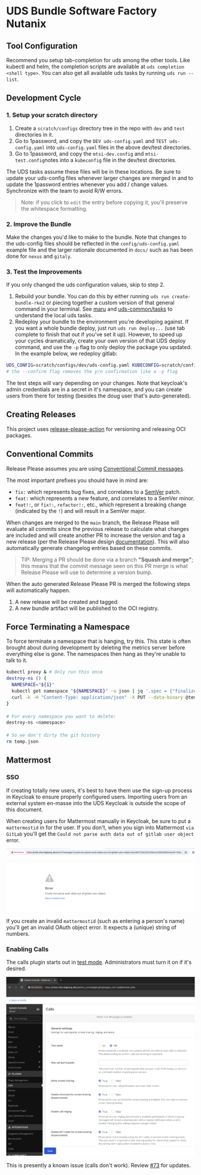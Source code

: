 # UDS Bundle Software Factory Nutanix

## Tool Configuration

Recommend you setup tab-completion for uds among the other tools. Like kubectl and helm, the completion scripts are available at `uds completion <shell type>`. You can also get all available uds tasks by running `uds run --list`.

## Development Cycle

### 1. Setup your scratch directory

1. Create a `scratch/configs` directory tree in the repo with `dev` and `test` directories in it.
2. Go to 1password, and copy the `DEV uds-config.yaml` and `TEST uds-config.yaml` into `uds-config.yaml` files in the above dev/test directories.
3. Go to 1password, and copy the `mtsi-dev.config` and `mtsi-test.config`notes into a `kubeconfig` file in the dev/test directories.

The UDS tasks assume these files will be in these locations. Be sure to update your uds-config files whenever larger changes are merged in and to update the 1password entries whenever you add / change values. Synchronize with the team to avoid R/W errors.

> Note: if you click to `edit` the entry before copying it, you'll preserve the whitespace formatting.

### 2. Improve the Bundle

Make the changes you'd like to make to the bundle. Note that changes to the uds-config files should be reflected in the `config/uds-config.yaml` example file and the larger rationale documented in `docs/` such as has been done for `nexus` and `gitaly`.

### 3. Test the Improvements

If you only changed the uds configuration values, skip to step 2.

1. Rebuild your bundle. You can do this by either running `uds run create-bundle-rke2` or piecing together a custom version of that general command in your terminal. See [maru](https://github.com/defenseunicorns/maru-runner) and [uds-common/tasks](https://github.com/defenseunicorns/uds-common/tree/main/tasks) to understand the local uds tasks.
2. Redeploy your bundle to the environment you're developing against. If you want a whole bundle deploy, just run `uds run deploy...` (use tab complete to finish that out if you've set it up). However, to speed up your cycles dramatically, create your own version of that UDS deploy command, and use the `-p` flag to only deploy the package you updated. In the example below, we redeploy gitlab:

```bash
UDS_CONFIG=scratch/configs/dev/uds-config.yaml KUBECONFIG=scratch/configs/dev/kubeconfig uds deploy build/uds-bundle-software-factory-nutanix-rke2-amd64-0.4.2.tar.zst -p gitlab --confirm
# the --confirm flag removes the y/n confirmation like a -y flag
```

The test steps will vary depending on your changes. Note that keycloak's admin credentials are in a secret in it's namespace, and you can create users from there for testing (besides the doug user that's auto-generated).

## Creating Releases

This project uses [release-please-action](https://github.com/google-github-actions/release-please-action) for versioning and releasing OCI packages.

## Conventional Commits

Release Please assumes you are using [Conventional Commit messages](https://www.conventionalcommits.org/).

The most important prefixes you should have in mind are:

- `fix:` which represents bug fixes, and correlates to a [SemVer](https://semver.org/)
  patch.
- `feat:` which represents a new feature, and correlates to a SemVer minor.
- `feat!:`,  or `fix!:`, `refactor!:`, etc., which represent a breaking change
  (indicated by the `!`) and will result in a SemVer major.

When changes are merged to the `main` branch, the Release Please will evaluate all commits since the previous release to calculate what changes are included and will create another PR to increase the version and tag a new release (per the Release Please design [documentation](https://github.com/googleapis/release-please/blob/main/docs/design.md#lifecycle-of-a-release)). This will also automatically generate changelog entries based on these commits.

> TIP: Merging a PR should be done via a branch **"Squash and merge"**; this means that the commit message seen on this PR merge is what Release Please will use to determine a version bump.

When the auto generated Release Please PR is merged the following steps will automatically happen.
1) A new release will be created and tagged
1) A new bundle artifact will be published to the OCI registry.

## Force Terminating a Namespace

To force terminate a namespace that is hanging, try this. This state is often brought about during development by deleting the metrics
server before everything else is gone. The namespaces then hang as they're unable to talk to it.

```bash
kubectl proxy & # Only run this once
destroy-ns () {
  NAMESPACE="${1}"
  kubectl get namespace "${NAMESPACE}" -o json | jq '.spec = {"finalizers":[]}' > temp.json
  curl -k -H "Content-Type: application/json" -X PUT --data-binary @temp.json 127.0.0.1:8001/api/v1/namespaces/$NAMESPACE/finalize
}

# For every namespace you want to delete:
destroy-ns <namespace>

# So we don't dirty the git history
rm temp.json
```

## Mattermost

### SSO

If creating totally new users, it's best to have them use the sign-up process in Keycloak to ensure properly configured users. Importing users from
an external system en-masse into the UDS Keycloak is outside the scope of this document.

When creating users for Mattermost manually in Keycloak, be sure to put a `mattermostid` in for the user. If you don't, when you sign into Mattermost `via GitLab` you'll get the `Could not parse auth data out of gitlab user object` error.

![image](screenshots/mattermost-sso-missing-mattermostid.png)

If you create an invalid `mattermostid` (such as entering a person's name) you'll get an invalid OAuth object error. It expects a (unique) string of numbers.

### Enabling Calls

The calls plugin starts out in [test mode](https://docs.mattermost.com/configure/plugins-configuration-settings.html#test-mode). Administrators must turn it on if it's desired.

![image](screenshots/enable-call-plugin.png)

This is presently a known issue (calls don't work). Review [#73](https://github.com/defenseunicorns/uds-bundle-software-factory-nutanix/issues/73) for updates.
